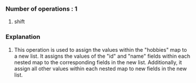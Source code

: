 ### Number of operations : 1
1. shift

### Explanation
1. This operation is used to assign the values within the "hobbies" map to a new list. It assigns the values of the "id" and "name" fields within each nested map to the corresponding fields in the new list. Additionally, it assign all other values within each nested map to new fields in the new list.